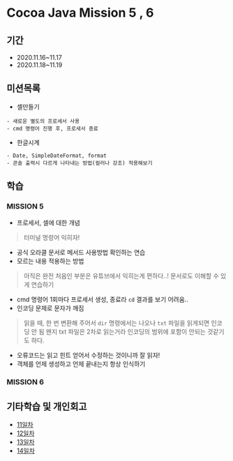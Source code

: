 # Cocoa Java Mission 5 , 6

## 기간
- 2020.11.16~11.17
- 2020.11.18~11.19

## 미션목록
- 셸만들기
```
- 새로운 별도의 프로세서 사용
- cmd 명령어 진행 후, 프로세서 종료 
```
- 한글시계
```
- Date, SimpleDateFormat, format
- 콘솔 출력시 다르게 나타내는 방법(컬러나 강조) 적용해보기
```

## 학습

### MISSION 5

- 프로세서, 셀에 대한 개념
> 터미널 명령어 익히자!
- 공식 오라클 문서로 메서드 사용방법 확인하는 연습
- 모르는 내용 적용하는 방법
> 아직은 완전 처음인 부분은 유튜브에서 익히는게 편하다..! 문서로도 이해할 수 있게 연습하기
- cmd 명령어 1회마다 프로세서 생성, 종료라 `cd` 결과를 보기 어려움..
- 인코딩 문제로 문자가 깨짐 
> 읽을 때, 한 번 변환해 주어서  `dir` 명령에서는 나오나  `txt` 파일을 읽게되면 인코딩 안 됨
> 왠지 txt 파일은 2차로 읽는거라 인코딩의 범위에 포함이 안되는 것같기도 하다.
- 오류코드는 읽고 힌트 얻어서 수정하는 것이니까 잘 읽자!
- 객체를 언제 생성하고 언제 끝내는지 항상 인식하기

### MISSION 6


## 기타학습 및 개인회고
- [11일차](https://www.notion.so/11-f0b86774d62e46c885654af1324da013)
- [12일차]()
- [13일차]()
- [14일차]()